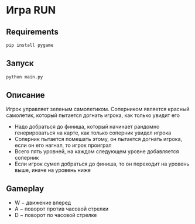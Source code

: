 # Игра RUN

## Requirements

```sh
pip install pygame
```

## Запуск

```sh
python main.py
```

## Описание

Игрок управляет зеленым самолетиком. Соперником является красный самолетик, который пытается догнать игрока, как только увидит его

- Надо добраться до финиша, который начинает рандомно генерироваться на карте, как только соперник увидел игрока
- Соперник пытается помешать этому, он пытается догнать игрока, если он его нагнал, то игрок проиграл
- Всего пять уровней, на каждом следующем уровне добавляется соперник
- Если игрок сумел добраться до финиша, то он переходит на уровень выше, иначе на уровень ниже

## Gameplay

- W $-$ движение вперед
- A $-$ поворот против часовой стрелки
- D $-$ поворот по часовой стрелке
